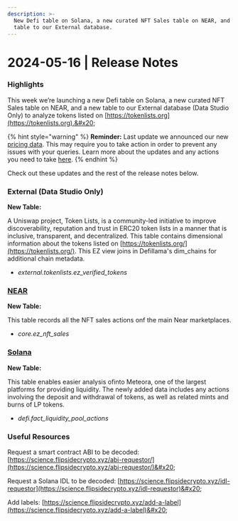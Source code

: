 ```yaml
---
description: >-
  New Defi table on Solana, a new curated NFT Sales table on NEAR, and a new
  table to our External database.
---
```


# 2024-05-16 | Release Notes

### Highlights

This week we’re launching a new Defi table on Solana, a new curated NFT Sales table on NEAR, and a new table to our External database (Data Studio Only) to analyze tokens listed on [https://tokenlists.org](https://tokenlists.org).&#x20;

{% hint style="warning" %}
**Reminder:** Last update we announced our new [pricing data](broken-reference). This may require you to take action in order to prevent any issues with your queries. Learn more about the updates and any actions you need to take [here](broken-reference).
{% endhint %}

Check out these updates and the rest of the release notes below.

### External (Data Studio Only)

**New Table:**

A Uniswap project, Token Lists, is a community-led initiative to improve discoverability, reputation and trust in ERC20 token lists in a manner that is inclusive, transparent, and decentralized. This table contains dimensional information about the tokens listed on [https://tokenlists.org/](https://tokenlists.org/). This EZ view joins in Defillama's dim\_chains for additional chain metadata.

* _external.tokenlists.ez\_verified\_tokens_

### [NEAR](https://flipsidecrypto.github.io/near-models/#!/overview)

**New Table:**

This table records all the NFT sales actions onf the main Near marketplaces.

* _core.ez\_nft\_sales_

### [Solana](https://flipsidecrypto.github.io/solana-models/#!/overview)

**New Table:**

This table enables easier analysis ofinto Meteora, one of the largest platforms for providing liquidity. The newly added data includes any actions involving the deposit and withdrawal of tokens, as well as related mints and burns of LP tokens.

* _defi.fact\_liquidity\_pool\_actions_

### Useful Resources&#x20;

Request a smart contract ABI to be decoded: [https://science.flipsidecrypto.xyz/abi-requestor/](https://science.flipsidecrypto.xyz/abi-requestor/)&#x20;

Request a Solana IDL to be decoded: [https://science.flipsidecrypto.xyz/idl-requestor](https://science.flipsidecrypto.xyz/idl-requestor)&#x20;

Add labels: [https://science.flipsidecrypto.xyz/add-a-label](https://science.flipsidecrypto.xyz/add-a-label)&#x20;
